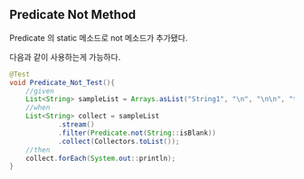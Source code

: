 ## Predicate Not Method

Predicate 의 static 메소드로 not 메소드가 추가됐다. 

다음과 같이 사용하는게 가능하다. 

```java
@Test
void Predicate_Not_Test(){
    //given
    List<String> sampleList = Arrays.asList("String1", "\n", "\n\n", "test", "java", "Kotlin");
    //when
    List<String> collect = sampleList
            .stream()
            .filter(Predicate.not(String::isBlank))
            .collect(Collectors.toList());
    //then
    collect.forEach(System.out::println);
}
``` 
